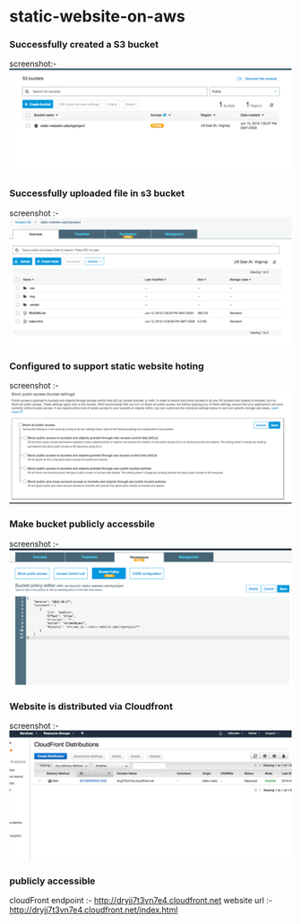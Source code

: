 # static-website-on-aws

### Successfully created a S3 bucket
screenshot:- ![create bucket](https://raw.githubusercontent.com/lalitkishor/static-website-aws/master/screenshot/Screen%20Shot%202019-06-16%20at%206.58.04%20AM.png)

### Successfully uploaded file in s3 bucket
screenshot :- ![upload file](https://raw.githubusercontent.com/lalitkishor/static-website-aws/master/screenshot/Screen%20Shot%202019-06-16%20at%206.58.48%20AM.png)

### Configured to support static website hoting
screenshot :- ![configuration](https://raw.githubusercontent.com/lalitkishor/static-website-aws/master/screenshot/Screen%20Shot%202019-06-16%20at%206.59.32%20AM.png)

### Make bucket publicly accessbile
screenshot :- ![publicly accessbile](https://raw.githubusercontent.com/lalitkishor/static-website-aws/master/screenshot/Screen%20Shot%202019-06-16%20at%207.00.15%20AM.png)

### Website is distributed via Cloudfront 
screenshot :- ![cloudfonrt](https://raw.githubusercontent.com/lalitkishor/static-website-aws/master/screenshot/Screen%20Shot%202019-06-16%20at%207.02.00%20AM.png)

### publicly accessible
cloudFront endpoint :-  http://dryjj7t3vn7e4.cloudfront.net
website url :- http://dryjj7t3vn7e4.cloudfront.net/index.html

